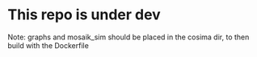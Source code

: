 # This repo is under dev
Note: graphs and mosaik_sim should be placed in the cosima dir, to then build with the Dockerfile